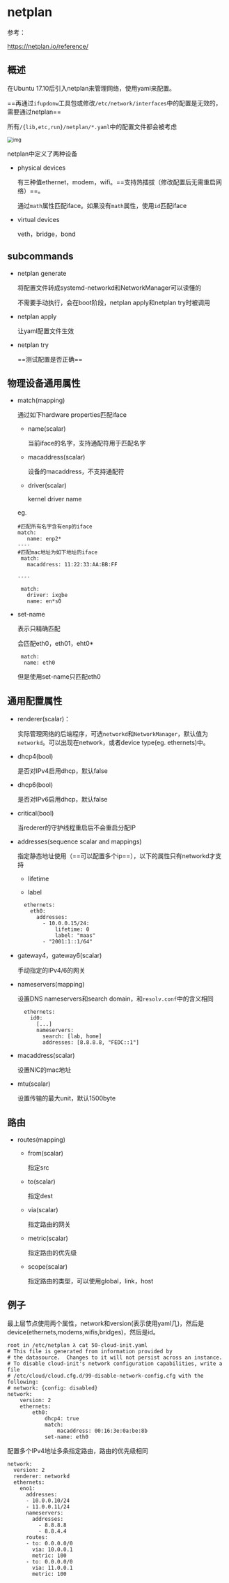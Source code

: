 # netplan

参考：

https://netplan.io/reference/

## 概述

在Ubuntu 17.10后引入netplan来管理网络，使用yaml来配置。

==再通过`ifupdonw`工具包或修改`/etc/network/interfaces`中的配置是无效的，需要通过netplan==

所有`/{lib,etc,run}/netplan/*.yaml`中的配置文件都会被考虑

<img src="https://assets.ubuntu.com/v1/a1a80854-netplan_design_overview.svg" alt="img" style="zoom:80%;" />

netplan中定义了两种设备

- physical devices

  有三种值ethernet，modem，wifi。==支持热插拔（修改配置后无需重启网络）==。

  通过`math`属性匹配iface。如果没有`math`属性，使用`id`匹配iface 

- virtual devices

  veth，bridge，bond

## subcommands

- netplan generate

  将配置文件转成systemd-networkd和NetworkManager可以读懂的

  不需要手动执行，会在boot阶段，netplan apply和netplan try时被调用

- netplan apply

  让yaml配置文件生效

- netplan try

  ==测试配置是否正确==

## 物理设备通用属性

- match(mapping)

  通过如下hardware properties匹配iface
  - name(scalar)

    当前iface的名字，支持通配符用于匹配名字

  - macaddress(scalar)

    设备的macaddress，不支持通配符

  - driver(scalar)

    kernel driver name

  eg.

  ```
  #匹配所有名字含有enp的iface
  match:
     name: enp2*
  ----
  #匹配mac地址为如下地址的iface
   match:
     macaddress: 11:22:33:AA:BB:FF
     
  ----
  
   match:
     driver: ixgbe
     name: en*s0
  ```

- set-name

  表示只精确匹配

  会匹配eth0，eth01，eht0*

  ```
   match:
    name: eth0
  ```

  但是使用set-name只匹配eth0

## 通用配置属性

- renderer(scalar)：

  实际管理网络的后端程序，可选`networkd`和`NetworkManager`，默认值为`networkd`。可以出现在network，或者device type(eg. ethernets)中。

- dhcp4(bool)

  是否对IPv4启用dhcp，默认false

- dhcp6(bool)

  是否对IPv6启用dhcp，默认false

- critical(bool)

  当rederer的守护线程重启后不会重启分配IP

- addresses(sequence scalar and mappings)

  指定静态地址使用（==可以配置多个ip==），以下的属性只有networkd才支持

  - lifetime

  - label

  ```
    ethernets:
      eth0:
        addresses:
          - 10.0.0.15/24:
              lifetime: 0
              label: "maas"
          - "2001:1::1/64"
  ```

- gateway4，gateway6(scalar)

  手动指定的IPv4/6的网关

- nameservers(mapping)

  设置DNS nameservers和search domain，和`resolv.conf`中的含义相同

  ```
    ethernets:
      id0:
        [...]
        nameservers:
          search: [lab, home]
          addresses: [8.8.8.8, "FEDC::1"]
  ```

- macaddress(scalar)

  设置NIC的mac地址

- mtu(scalar)

  设置传输的最大unit，默认1500byte

## 路由

- routes(mapping)

  - from(scalar)

    指定src 

  - to(scalar)

    指定dest

  - via(scalar)

    指定路由的网关

  - metric(scalar)

    指定路由的优先级

  - scope(scalar)

    指定路由的类型，可以使用global，link，host

## 例子

最上层节点使用两个属性，network和version(表示使用yaml几)，然后是device(ethernets,modems,wifis,bridges)，然后是id。

```
root in /etc/netplan λ cat 50-cloud-init.yaml
# This file is generated from information provided by
# the datasource.  Changes to it will not persist across an instance.
# To disable cloud-init's network configuration capabilities, write a file
# /etc/cloud/cloud.cfg.d/99-disable-network-config.cfg with the following:
# network: {config: disabled}
network:
    version: 2
    ethernets:
        eth0:
            dhcp4: true
            match:
                macaddress: 00:16:3e:0a:be:8b
            set-name: eth0
```

配置多个IPv4地址多条指定路由，路由的优先级相同

```
network:
  version: 2
  renderer: networkd
  ethernets:
    eno1:
      addresses:
      - 10.0.0.10/24
      - 11.0.0.11/24
      nameservers:
        addresses:
          - 8.8.8.8
          - 8.8.4.4
      routes:
      - to: 0.0.0.0/0
        via: 10.0.0.1
        metric: 100
      - to: 0.0.0.0/0
        via: 11.0.0.1
        metric: 100
```



